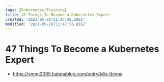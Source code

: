 ```yaml
---
tags: [Kubernetes/Training]
title: 47 Things To Become a Kubernetes Expert
created: '2021-05-26T11:47:45.266Z'
modified: '2021-05-26T11:47:56.816Z'
---
```


# 47 Things To Become a Kubernetes Expert

* https://ymmt2005.hatenablog.com/entry/k8s-things

